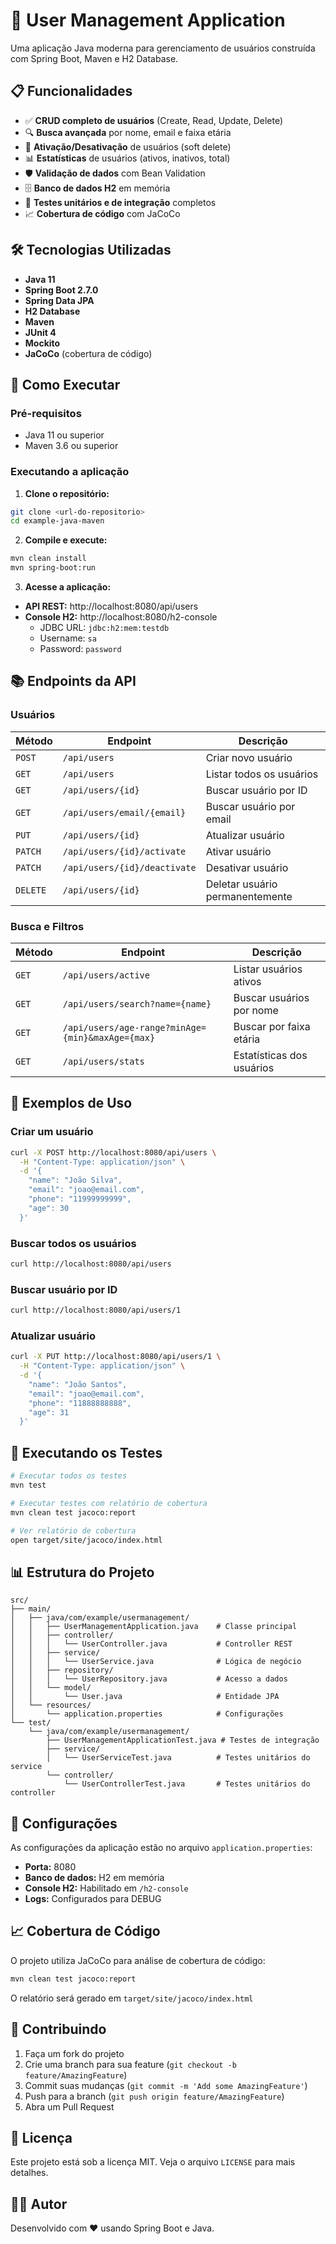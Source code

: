 # 🚀 User Management Application

Uma aplicação Java moderna para gerenciamento de usuários construída com Spring Boot, Maven e H2 Database.

## 📋 Funcionalidades

- ✅ **CRUD completo de usuários** (Create, Read, Update, Delete)
- 🔍 **Busca avançada** por nome, email e faixa etária
- 🔄 **Ativação/Desativação** de usuários (soft delete)
- 📊 **Estatísticas** de usuários (ativos, inativos, total)
- 🛡️ **Validação de dados** com Bean Validation
- 🗄️ **Banco de dados H2** em memória
- 🧪 **Testes unitários e de integração** completos
- 📈 **Cobertura de código** com JaCoCo

## 🛠️ Tecnologias Utilizadas

- **Java 11**
- **Spring Boot 2.7.0**
- **Spring Data JPA**
- **H2 Database**
- **Maven**
- **JUnit 4**
- **Mockito**
- **JaCoCo** (cobertura de código)

## 🚀 Como Executar

### Pré-requisitos
- Java 11 ou superior
- Maven 3.6 ou superior

### Executando a aplicação

1. **Clone o repositório:**
```bash
git clone <url-do-repositorio>
cd example-java-maven
```

2. **Compile e execute:**
```bash
mvn clean install
mvn spring-boot:run
```

3. **Acesse a aplicação:**
- **API REST:** http://localhost:8080/api/users
- **Console H2:** http://localhost:8080/h2-console
  - JDBC URL: `jdbc:h2:mem:testdb`
  - Username: `sa`
  - Password: `password`

## 📚 Endpoints da API

### Usuários

| Método | Endpoint | Descrição |
|--------|----------|-----------|
| `POST` | `/api/users` | Criar novo usuário |
| `GET` | `/api/users` | Listar todos os usuários |
| `GET` | `/api/users/{id}` | Buscar usuário por ID |
| `GET` | `/api/users/email/{email}` | Buscar usuário por email |
| `PUT` | `/api/users/{id}` | Atualizar usuário |
| `PATCH` | `/api/users/{id}/activate` | Ativar usuário |
| `PATCH` | `/api/users/{id}/deactivate` | Desativar usuário |
| `DELETE` | `/api/users/{id}` | Deletar usuário permanentemente |

### Busca e Filtros

| Método | Endpoint | Descrição |
|--------|----------|-----------|
| `GET` | `/api/users/active` | Listar usuários ativos |
| `GET` | `/api/users/search?name={name}` | Buscar usuários por nome |
| `GET` | `/api/users/age-range?minAge={min}&maxAge={max}` | Buscar por faixa etária |
| `GET` | `/api/users/stats` | Estatísticas dos usuários |

## 📝 Exemplos de Uso

### Criar um usuário
```bash
curl -X POST http://localhost:8080/api/users \
  -H "Content-Type: application/json" \
  -d '{
    "name": "João Silva",
    "email": "joao@email.com",
    "phone": "11999999999",
    "age": 30
  }'
```

### Buscar todos os usuários
```bash
curl http://localhost:8080/api/users
```

### Buscar usuário por ID
```bash
curl http://localhost:8080/api/users/1
```

### Atualizar usuário
```bash
curl -X PUT http://localhost:8080/api/users/1 \
  -H "Content-Type: application/json" \
  -d '{
    "name": "João Santos",
    "email": "joao@email.com",
    "phone": "11888888888",
    "age": 31
  }'
```

## 🧪 Executando os Testes

```bash
# Executar todos os testes
mvn test

# Executar testes com relatório de cobertura
mvn clean test jacoco:report

# Ver relatório de cobertura
open target/site/jacoco/index.html
```

## 📊 Estrutura do Projeto

```
src/
├── main/
│   ├── java/com/example/usermanagement/
│   │   ├── UserManagementApplication.java    # Classe principal
│   │   ├── controller/
│   │   │   └── UserController.java           # Controller REST
│   │   ├── service/
│   │   │   └── UserService.java              # Lógica de negócio
│   │   ├── repository/
│   │   │   └── UserRepository.java           # Acesso a dados
│   │   └── model/
│   │       └── User.java                     # Entidade JPA
│   └── resources/
│       └── application.properties            # Configurações
└── test/
    └── java/com/example/usermanagement/
        ├── UserManagementApplicationTest.java # Testes de integração
        ├── service/
        │   └── UserServiceTest.java          # Testes unitários do service
        └── controller/
            └── UserControllerTest.java       # Testes unitários do controller
```

## 🔧 Configurações

As configurações da aplicação estão no arquivo `application.properties`:

- **Porta:** 8080
- **Banco de dados:** H2 em memória
- **Console H2:** Habilitado em `/h2-console`
- **Logs:** Configurados para DEBUG

## 📈 Cobertura de Código

O projeto utiliza JaCoCo para análise de cobertura de código:

```bash
mvn clean test jacoco:report
```

O relatório será gerado em `target/site/jacoco/index.html`

## 🤝 Contribuindo

1. Faça um fork do projeto
2. Crie uma branch para sua feature (`git checkout -b feature/AmazingFeature`)
3. Commit suas mudanças (`git commit -m 'Add some AmazingFeature'`)
4. Push para a branch (`git push origin feature/AmazingFeature`)
5. Abra um Pull Request

## 📄 Licença

Este projeto está sob a licença MIT. Veja o arquivo `LICENSE` para mais detalhes.

## 👨‍💻 Autor

Desenvolvido com ❤️ usando Spring Boot e Java.